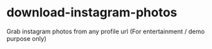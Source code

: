 # download-instagram-photos
Grab instagram photos from any profile url (For entertainment / demo purpose only)
